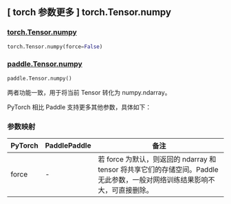 ## [ torch 参数更多 ] torch.Tensor.numpy

### [torch.Tensor.numpy](https://pytorch.org/docs/stable/generated/torch.Tensor.numpy.html?highlight=numpy#torch.Tensor.numpy)

```python
torch.Tensor.numpy(force=False)
```

### [paddle.Tensor.numpy](https://www.paddlepaddle.org.cn/documentation/docs/zh/develop/api/paddle/Tensor_cn.html#numpy)

```python
paddle.Tensor.numpy()
```

两者功能一致，用于将当前 Tensor 转化为 numpy.ndarray。

PyTorch 相比 Paddle 支持更多其他参数，具体如下：

### 参数映射

| PyTorch | PaddlePaddle | 备注                                                             |
| ------- | ------------ | ---------------------------------------------------------------- |
| force   | -            | 若 force 为默认，则返回的 ndarray 和 tensor 将共享它们的存储空间。Paddle 无此参数，一般对网络训练结果影响不大，可直接删除。|
